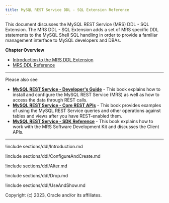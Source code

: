 ```yaml
---
title: MySQL REST Service DDL - SQL Extension Reference
---
```


This document discusses the MySQL REST Service (MRS) DDL - SQL Extension. The MRS DDL - SQL Extension adds a set of MRS specific DDL statements to the MySQL Shell SQL handling in order to provide a familiar management interface to MySQL developers and DBAs.

__Chapter Overview__

- [Introduction to the MRS DDL Extension](#introduction-to-the-mrs-ddl-extension)
- [MRS DDL Reference](#mrs-ddl-reference)

---

Please also see

- __[MySQL REST Service - Developer's Guide](index.html)__ - This book explains how to install and configure the MySQL REST Service (MRS) as well as how to access the data through REST calls.
- __[MySQL REST Service - Core REST APIs](restApi.html)__ - This book provides examples of using the MySQL REST Service queries and other operations against tables and views after you have REST-enabled them.
- __[MySQL REST Service - SDK Reference](sdk.html)__ - This book explains how to work with the MRS Software Development Kit and discusses the Client APIs.

---

!include sections/ddl/Introduction.md

!include sections/ddl/ConfigureAndCreate.md

!include sections/ddl/Alter.md

!include sections/ddl/Drop.md

!include sections/ddl/UseAndShow.md

Copyright (c) 2023, Oracle and/or its affiliates.
